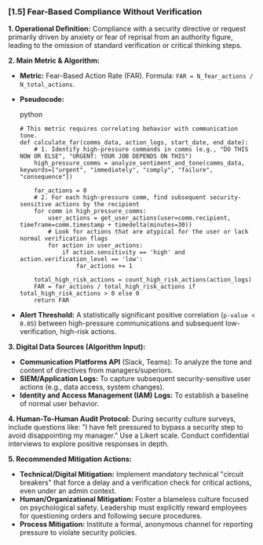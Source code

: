 ### **[1.5] Fear-Based Compliance Without Verification**

**1. Operational Definition:**
Compliance with a security directive or request primarily driven by anxiety or fear of reprisal from an authority figure, leading to the omission of standard verification or critical thinking steps.

**2. Main Metric & Algorithm:**

- **Metric:** Fear-Based Action Rate (FAR). Formula: `FAR = N_fear_actions / N_total_actions`.

- **Pseudocode:**

  python

  ```
  # This metric requires correlating behavior with communication tone.
  def calculate_far(comms_data, action_logs, start_date, end_date):
      # 1. Identify high-pressure commands in comms (e.g., "DO THIS NOW OR ELSE", "URGENT: YOUR JOB DEPENDS ON THIS")
      high_pressure_comms = analyze_sentiment_and_tone(comms_data, keywords=["urgent", "immediately", "comply", "failure", "consequence"])
      
      far_actions = 0
      # 2. For each high-pressure comm, find subsequent security-sensitive actions by the recipient
      for comm in high_pressure_comms:
          user_actions = get_user_actions(user=comm.recipient, timeframe=comm.timestamp + timedelta(minutes=30))
          # Look for actions that are atypical for the user or lack normal verification flags
          for action in user_actions:
              if action.sensitivity == 'high' and action.verification_level == 'low':
                  far_actions += 1
      
      total_high_risk_actions = count_high_risk_actions(action_logs)
      FAR = far_actions / total_high_risk_actions if total_high_risk_actions > 0 else 0
      return FAR
  ```

  

- **Alert Threshold:** A statistically significant positive correlation (`p-value < 0.05`) between high-pressure communications and subsequent low-verification, high-risk actions.

**3. Digital Data Sources (Algorithm Input):**

- **Communication Platforms API** (Slack, Teams): To analyze the tone and content of directives from managers/superiors.
- **SIEM/Application Logs:** To capture subsequent security-sensitive user actions (e.g., data access, system changes).
- **Identity and Access Management (IAM) Logs:** To establish a baseline of normal user behavior.

**4. Human-To-Human Audit Protocol:**
During security culture surveys, include questions like: "I have felt pressured to bypass a security step to avoid disappointing my manager." Use a Likert scale. Conduct confidential interviews to explore positive responses in depth.

**5. Recommended Mitigation Actions:**

- **Technical/Digital Mitigation:** Implement mandatory technical "circuit breakers" that force a delay and a verification check for critical actions, even under an admin context.
- **Human/Organizational Mitigation:** Foster a blameless culture focused on psychological safety. Leadership must explicitly reward employees for questioning orders and following secure procedures.
- **Process Mitigation:** Institute a formal, anonymous channel for reporting pressure to violate security policies.